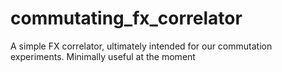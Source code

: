 # commutating_fx_correlator
A simple FX correlator, ultimately intended for our commutation experiments.  Minimally useful at the moment
